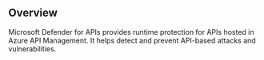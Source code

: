 ## Overview

Microsoft Defender for APIs provides runtime protection for APIs hosted in Azure API Management. It helps detect and prevent API-based attacks and vulnerabilities.

